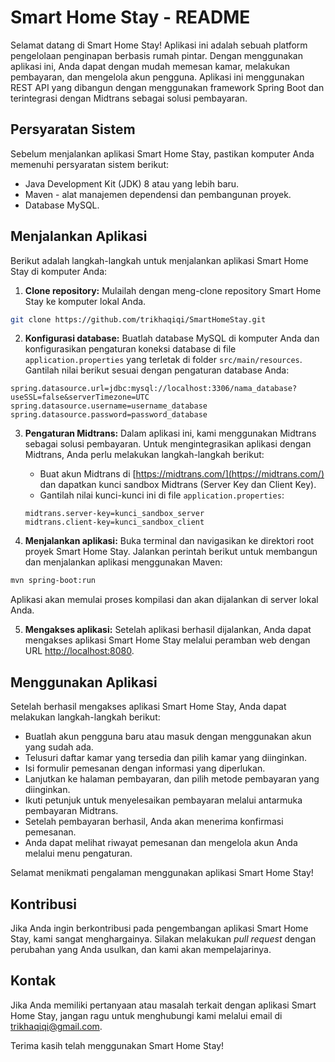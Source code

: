 # Smart Home Stay - README

Selamat datang di Smart Home Stay! Aplikasi ini adalah sebuah platform pengelolaan penginapan berbasis rumah pintar. Dengan menggunakan aplikasi ini, Anda dapat dengan mudah memesan kamar, melakukan pembayaran, dan mengelola akun pengguna. Aplikasi ini menggunakan REST API yang dibangun dengan menggunakan framework Spring Boot dan terintegrasi dengan Midtrans sebagai solusi pembayaran.

## Persyaratan Sistem
Sebelum menjalankan aplikasi Smart Home Stay, pastikan komputer Anda memenuhi persyaratan sistem berikut:

- Java Development Kit (JDK) 8 atau yang lebih baru.
- Maven - alat manajemen dependensi dan pembangunan proyek.
- Database MySQL.

## Menjalankan Aplikasi
Berikut adalah langkah-langkah untuk menjalankan aplikasi Smart Home Stay di komputer Anda:

1. **Clone repository:** Mulailah dengan meng-clone repository Smart Home Stay ke komputer lokal Anda.

```bash
git clone https://github.com/trikhaqiqi/SmartHomeStay.git
```

2. **Konfigurasi database:** Buatlah database MySQL di komputer Anda dan konfigurasikan pengaturan koneksi database di file `application.properties` yang terletak di folder `src/main/resources`. Gantilah nilai berikut sesuai dengan pengaturan database Anda:

```properties
spring.datasource.url=jdbc:mysql://localhost:3306/nama_database?useSSL=false&serverTimezone=UTC
spring.datasource.username=username_database
spring.datasource.password=password_database
```

3. **Pengaturan Midtrans:** Dalam aplikasi ini, kami menggunakan Midtrans sebagai solusi pembayaran. Untuk mengintegrasikan aplikasi dengan Midtrans, Anda perlu melakukan langkah-langkah berikut:

   - Buat akun Midtrans di [https://midtrans.com/](https://midtrans.com/) dan dapatkan kunci sandbox Midtrans (Server Key dan Client Key).
   - Gantilah nilai kunci-kunci ini di file `application.properties`:

   ```properties
   midtrans.server-key=kunci_sandbox_server
   midtrans.client-key=kunci_sandbox_client
   ```

4. **Menjalankan aplikasi:** Buka terminal dan navigasikan ke direktori root proyek Smart Home Stay. Jalankan perintah berikut untuk membangun dan menjalankan aplikasi menggunakan Maven:

```bash
mvn spring-boot:run
```

Aplikasi akan memulai proses kompilasi dan akan dijalankan di server lokal Anda.

5. **Mengakses aplikasi:** Setelah aplikasi berhasil dijalankan, Anda dapat mengakses aplikasi Smart Home Stay melalui peramban web dengan URL [http://localhost:8080](http://localhost:8080).

## Menggunakan Aplikasi
Setelah berhasil mengakses aplikasi Smart Home Stay, Anda dapat melakukan langkah-langkah berikut:

- Buatlah akun pengguna baru atau masuk dengan menggunakan akun yang sudah ada.
- Telusuri daftar kamar yang tersedia dan pilih kamar yang diinginkan.
- Isi formulir pemesanan dengan informasi yang diperlukan.
- Lanjutkan ke halaman pembayaran, dan pilih metode pembayaran yang diinginkan.
- Ikuti petunjuk untuk menyelesaikan pembayaran melalui antarmuka pembayaran Midtrans.
- Setelah pembayaran berhasil, Anda akan menerima konfirmasi pemesanan.
- Anda dapat melihat riwayat pemesanan dan mengelola akun Anda melalui menu pengaturan.

Selamat menikmati pengalaman menggunakan aplikasi Smart Home Stay!

## Kontribusi
Jika Anda ingin berkontribusi pada pengembangan aplikasi Smart Home Stay, kami sangat menghargainya. Silakan melakukan *pull request* dengan perubahan yang Anda usulkan, dan kami akan mempelajarinya.

## Kontak
Jika Anda memiliki pertanyaan atau masalah terkait dengan aplikasi Smart Home Stay, jangan ragu untuk menghubungi kami melalui email di [trikhaqiqi@gmail.com](mailto:trikhaqiqi@gmail.com).

Terima kasih telah menggunakan Smart Home Stay!
